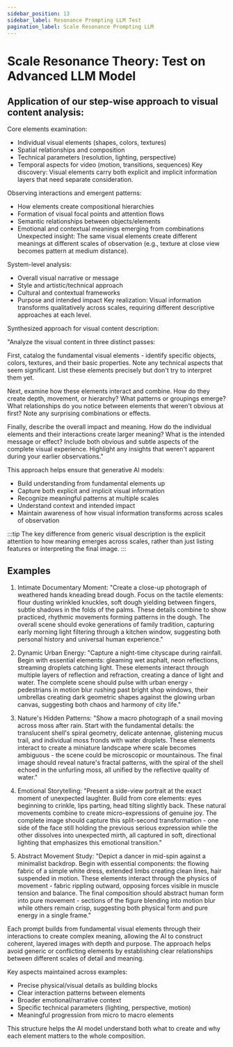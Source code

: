 ```yaml
---
sidebar_position: 13
sidebar_label: Resonance Prompting LLM Test
pagination_label: Scale Resonance Prompting LLM
---
```


# Scale Resonance Theory: Test on Advanced LLM Model

## Application of our step-wise approach to visual content analysis:

Core elements examination:
- Individual visual elements (shapes, colors, textures)
- Spatial relationships and composition
- Technical parameters (resolution, lighting, perspective)
- Temporal aspects for video (motion, transitions, sequences)
Key discovery: Visual elements carry both explicit and implicit information layers that need separate consideration.

Observing interactions and emergent patterns:
- How elements create compositional hierarchies
- Formation of visual focal points and attention flows
- Semantic relationships between objects/elements
- Emotional and contextual meanings emerging from combinations
Unexpected insight: The same visual elements create different meanings at different scales of observation (e.g., texture at close view becomes pattern at medium distance).

System-level analysis:
- Overall visual narrative or message
- Style and artistic/technical approach
- Cultural and contextual frameworks
- Purpose and intended impact
Key realization: Visual information transforms qualitatively across scales, requiring different descriptive approaches at each level.

Synthesized approach for visual content description:

"Analyze the visual content in three distinct passes:

First, catalog the fundamental visual elements - identify specific objects, colors, textures, and their basic properties. Note any technical aspects that seem significant. List these elements precisely but don't try to interpret them yet.

Next, examine how these elements interact and combine. How do they create depth, movement, or hierarchy? What patterns or groupings emerge? What relationships do you notice between elements that weren't obvious at first? Note any surprising combinations or effects.

Finally, describe the overall impact and meaning. How do the individual elements and their interactions create larger meaning? What is the intended message or effect? Include both obvious and subtle aspects of the complete visual experience. Highlight any insights that weren't apparent during your earlier observations."

This approach helps ensure that generative AI models:
- Build understanding from fundamental elements up
- Capture both explicit and implicit visual information
- Recognize meaningful patterns at multiple scales
- Understand context and intended impact
- Maintain awareness of how visual information transforms across scales of observation

:::tip
The key difference from generic visual description is the explicit attention to how meaning emerges across scales, rather than just listing features or interpreting the final image.
:::

## Examples

1. Intimate Documentary Moment:
"Create a close-up photograph of weathered hands kneading bread dough. Focus on the tactile elements: flour dusting wrinkled knuckles, soft dough yielding between fingers, subtle shadows in the folds of the palms. These details combine to show practiced, rhythmic movements forming patterns in the dough. The overall scene should evoke generations of family tradition, capturing early morning light filtering through a kitchen window, suggesting both personal history and universal human experience."

2. Dynamic Urban Energy:
"Capture a night-time cityscape during rainfall. Begin with essential elements: gleaming wet asphalt, neon reflections, streaming droplets catching light. These elements interact through multiple layers of reflection and refraction, creating a dance of light and water. The complete scene should pulse with urban energy - pedestrians in motion blur rushing past bright shop windows, their umbrellas creating dark geometric shapes against the glowing urban canvas, suggesting both chaos and harmony of city life."

3. Nature's Hidden Patterns:
"Show a macro photograph of a snail moving across moss after rain. Start with the fundamental details: the translucent shell's spiral geometry, delicate antennae, glistening mucus trail, and individual moss fronds with water droplets. These elements interact to create a miniature landscape where scale becomes ambiguous - the scene could be microscopic or mountainous. The final image should reveal nature's fractal patterns, with the spiral of the shell echoed in the unfurling moss, all unified by the reflective quality of water."

4. Emotional Storytelling:
"Present a side-view portrait at the exact moment of unexpected laughter. Build from core elements: eyes beginning to crinkle, lips parting, head tilting slightly back. These natural movements combine to create micro-expressions of genuine joy. The complete image should capture this split-second transformation - one side of the face still holding the previous serious expression while the other dissolves into unexpected mirth, all captured in soft, directional lighting that emphasizes this emotional transition."

5. Abstract Movement Study:
"Depict a dancer in mid-spin against a minimalist backdrop. Begin with essential components: the flowing fabric of a simple white dress, extended limbs creating clean lines, hair suspended in motion. These elements interact through the physics of movement - fabric rippling outward, opposing forces visible in muscle tension and balance. The final composition should abstract human form into pure movement - sections of the figure blending into motion blur while others remain crisp, suggesting both physical form and pure energy in a single frame."

Each prompt builds from fundamental visual elements through their interactions to create complex meaning, allowing the AI to construct coherent, layered images with depth and purpose. The approach helps avoid generic or conflicting elements by establishing clear relationships between different scales of detail and meaning.

Key aspects maintained across examples:
- Precise physical/visual details as building blocks
- Clear interaction patterns between elements
- Broader emotional/narrative context
- Specific technical parameters (lighting, perspective, motion)
- Meaningful progression from micro to macro elements

This structure helps the AI model understand both what to create and why each element matters to the whole composition.
